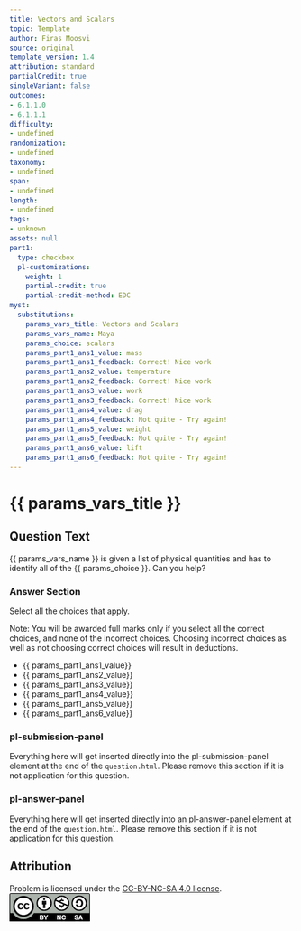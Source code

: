 ```yaml
---
title: Vectors and Scalars
topic: Template
author: Firas Moosvi
source: original
template_version: 1.4
attribution: standard
partialCredit: true
singleVariant: false
outcomes:
- 6.1.1.0
- 6.1.1.1
difficulty:
- undefined
randomization:
- undefined
taxonomy:
- undefined
span:
- undefined
length:
- undefined
tags:
- unknown
assets: null
part1:
  type: checkbox
  pl-customizations:
    weight: 1
    partial-credit: true
    partial-credit-method: EDC
myst:
  substitutions:
    params_vars_title: Vectors and Scalars
    params_vars_name: Maya
    params_choice: scalars
    params_part1_ans1_value: mass
    params_part1_ans1_feedback: Correct! Nice work
    params_part1_ans2_value: temperature
    params_part1_ans2_feedback: Correct! Nice work
    params_part1_ans3_value: work
    params_part1_ans3_feedback: Correct! Nice work
    params_part1_ans4_value: drag
    params_part1_ans4_feedback: Not quite - Try again!
    params_part1_ans5_value: weight
    params_part1_ans5_feedback: Not quite - Try again!
    params_part1_ans6_value: lift
    params_part1_ans6_feedback: Not quite - Try again!
---
```

# {{ params_vars_title }}

## Question Text

{{ params_vars_name }} is given a list of physical quantities and has to identify all of the {{ params_choice }}. Can you help?

### Answer Section

Select all the choices that apply.

Note: You will be awarded full marks only if you select all the correct choices, and none of the incorrect choices. Choosing incorrect choices as well as not choosing correct choices will result in deductions.

- {{ params_part1_ans1_value}}
- {{ params_part1_ans2_value}}
- {{ params_part1_ans3_value}}
- {{ params_part1_ans4_value}}
- {{ params_part1_ans5_value}}
- {{ params_part1_ans6_value}}

### pl-submission-panel

Everything here will get inserted directly into the pl-submission-panel element at the end of the `question.html`.
Please remove this section if it is not application for this question.

### pl-answer-panel

Everything here will get inserted directly into an pl-answer-panel element at the end of the `question.html`.
Please remove this section if it is not application for this question.

## Attribution

Problem is licensed under the [CC-BY-NC-SA 4.0 license](https://creativecommons.org/licenses/by-nc-sa/4.0/).<br> ![The Creative Commons 4.0 license requiring attribution-BY, non-commercial-NC, and share-alike-SA license.](https://raw.githubusercontent.com/firasm/bits/master/by-nc-sa.png)